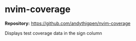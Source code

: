 # nvim-coverage

**Repository:** <https://github.com/andythigpen/nvim-coverage>

Displays test coverage data in the sign column
